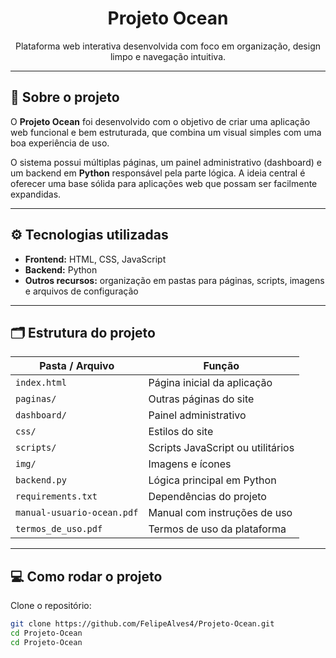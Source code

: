 <h1 align="center">Projeto Ocean</h1>

<p align="center">
  Plataforma web interativa desenvolvida com foco em organização, design limpo e navegação intuitiva.
</p>

---

## 🧭 Sobre o projeto  
O **Projeto Ocean** foi desenvolvido com o objetivo de criar uma aplicação web funcional e bem estruturada, que combina um visual simples com uma boa experiência de uso.  

O sistema possui múltiplas páginas, um painel administrativo (dashboard) e um backend em **Python** responsável pela parte lógica. A ideia central é oferecer uma base sólida para aplicações web que possam ser facilmente expandidas.

---

## ⚙️ Tecnologias utilizadas  
- **Frontend:** HTML, CSS, JavaScript  
- **Backend:** Python  
- **Outros recursos:** organização em pastas para páginas, scripts, imagens e arquivos de configuração

---

## 🗂 Estrutura do projeto  
| Pasta / Arquivo | Função |
|------------------|--------|
| `index.html` | Página inicial da aplicação |
| `paginas/` | Outras páginas do site |
| `dashboard/` | Painel administrativo |
| `css/` | Estilos do site |
| `scripts/` | Scripts JavaScript ou utilitários |
| `img/` | Imagens e ícones |
| `backend.py` | Lógica principal em Python |
| `requirements.txt` | Dependências do projeto |
| `manual-usuario-ocean.pdf` | Manual com instruções de uso |
| `termos_de_uso.pdf` | Termos de uso da plataforma |

---

## 💻 Como rodar o projeto  

Clone o repositório:
```bash
git clone https://github.com/FelipeAlves4/Projeto-Ocean.git
cd Projeto-Ocean
cd Projeto-Ocean

